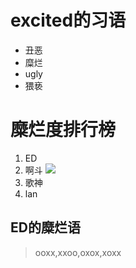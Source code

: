 # excited的习语
- 丑恶
- 糜烂
- ugly
- 猥亵

# 糜烂度排行榜
1. ED
2. 啊斗
![](http://yaohuo.me/album/upload/1000/2016/10/04/7120_0041530.jpg)
3. 歌神
4. lan

## ED的糜烂语
> ooxx,xxoo,oxox,xoxx
